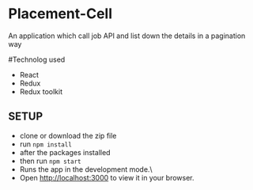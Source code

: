 # Placement-Cell
An application which call job API and list down the details 
in a pagination way


#Technolog used
- React
- Redux
- Redux toolkit


## SETUP
- clone or download the zip file
- run `npm install`
- after the packages installed
- then run `npm start`
- Runs the app in the development mode.\
- Open [http://localhost:3000](http://localhost:3000) to view it in your browser.